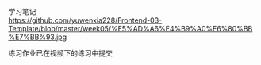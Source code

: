 学习笔记<br>
https://github.com/yuwenxia228/Frontend-03-Template/blob/master/week05/%E5%AD%A6%E4%B9%A0%E6%80%BB%E7%BB%93.jpg

练习作业已在视频下的练习中提交
